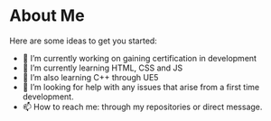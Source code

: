# About Me

Here are some ideas to get you started:

- 🔭 I’m currently working on gaining certification in development
- 🌱 I’m currently learning HTML, CSS and JS
- 👯 I’m also learning C++ through UE5
- 🤔 I’m looking for help with any issues that arise from a first time development.
- 📫 How to reach me: through my repositories or direct message. 
